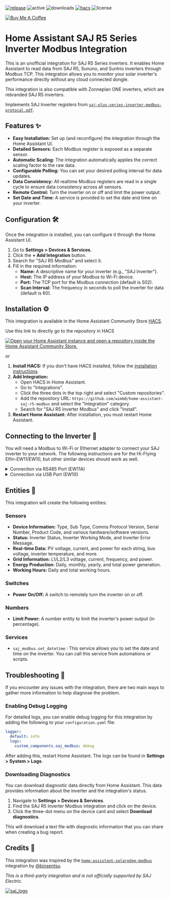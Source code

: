 [![release][release-badge]][release-url]
![active][active-badge]
![downloads][downloads-badge]
[![hacs][hacs-badge]][hacs-url]
![license][lic-badge]


<a href="https://buymeacoffee.com/wimbo" target="_blank"><img src="https://www.buymeacoffee.com/assets/img/custom_images/white_img.png" alt="Buy Me A Coffee" style="height: auto !important;width: auto !important;" ></a>

# Home Assistant SAJ R5 Series Inverter Modbus Integration

This is an unofficial integration for SAJ R5 Series inverters.
It enables Home Assistant to read data from SAJ R5, Sununo, and Suntrio inverters through Modbus TCP.
This integration allows you to monitor your solar inverter's performance directly without any cloud connected dongle.

This integration is also compatible with Zonneplan ONE inverters, which are rebranded SAJ R5 inverters.


Implements SAJ Inverter registers from [`saj-plus-series-inverter-modbus-protocal.pdf`](https://github.com/wimb0/home-assistant-saj-r5-modbus/blob/main/saj-plus-series-inverter-modbus-protocal.pdf).


## Features ✨

* **Easy Installation:** Set up (and reconfigure) the integration through the Home Assistant UI.
* **Detailed Sensors:** Each Modbus register is exposed as a separate sensor.
* **Automatic Scaling:** The integration automatically applies the correct scaling factor to the raw data.
* **Configurable Polling:** You can set your desired polling interval for data updates.
* **Data Consistency:** All realtime Modbus registers are read in a single cycle to ensure data consistency across all sensors.
* **Remote Control:** Turn the inverter on or off and limit the power output.
* **Set Date and Time:** A service is provided to set the date and time on your inverter.


## Configuration 🛠️

Once the integration is installed, you can configure it through the Home Assistant UI.

1.  Go to **Settings > Devices & Services**.
2.  Click the **+ Add Integration** button.
3.  Search for "SAJ R5 Modbus" and select it.
4.  Fill in the required information:
    * **Name:** A descriptive name for your inverter (e.g., "SAJ Inverter").
    * **Host:** The IP address of your Modbus to Wi-Fi device.
    * **Port:** The TCP port for the Modbus connection (default is 502).
    * **Scan Interval:** The frequency in seconds to poll the inverter for data (default is 60).


## Installation ⚙️

This integration is available in the Home Assistant Community Store [HACS][hacs].

Use this link to directly go to the repository in HACS

[![Open your Home Assistant instance and open a repository inside the Home Assistant Community Store.](https://my.home-assistant.io/badges/hacs_repository.svg)](https://my.home-assistant.io/redirect/hacs_repository/?owner=wimb0&repository=home-assistant-saj-r5-modbus)

_or_

1.  **Install HACS:** If you don't have HACS installed, follow the [installation instructions](https://hacs.xyz/docs/setup/download).
2.  **Add Integration:**
    * Open HACS in Home Assistant.
    * Go to "Integrations".
    * Click the three dots in the top right and select "Custom repositories".
    * Add the repository URL: `https://github.com/wimb0/home-assistant-saj-r5-modbus` and select the "Integration" category.
    * Search for "SAJ R5 Inverter Modbus" and click "Install".
3.  **Restart Home Assistant:** After installation, you must restart Home Assistant.


## Connecting to the Inverter 🔌
You will need a Modbus to Wi-Fi or Ethernet adapter to connect your SAJ inverter to your network.
The following instructions are for the Hi-Flying Elfin-EW11/EW10, but other similar devices should work as well.

<details>
<summary>Connection via RS485 Port (EW11A)</summary>

Connect the EW11A to the RS485 port on your SAJ R5 inverter.

**Cable Layout (RJ45 to RJ45):**

| SAJ RJ45 Pin | Function | EW11 RJ45 Pin |
| :---: | :---: | :---: |
| 2 | GND\_W | 8 |
| 3 | +7V\_W | 7 |
| 7 | RS485\_A+ | 5 |
| 8 | RS485\_B- | 6 |

**EW11A Settings:**

* **Communication Settings:**
    * **Protocol:** TCP Server
    * **Port:** Choose a port number (e.g., 502)
    * **Security:** Disable
* **Serial Port Settings:**
    * **Baud Rate:** 9600
    * **Data Bits:** 8
    * **Stop Bits:** 1
    * **Parity:** None
    * **Protocol:** Modbus
</details>

<details>
<summary>Connection via USB Port (EW10)</summary>

Connect the EW10 to the USB port on your SAJ R5 inverter. You will need to create a custom cable from an old USB-A cable.

**Cable Layout (USB-A to EW10):**

| USB Pin | Function | EW10 Pin |
| :---: | :---: | :---: |
| 1 | +7V | 7 |
| 2 | RS-232 RXD | 6 |
| 3 | RS-232 TXD | 5 |
| 4 | GND | 8 |

**EW10 Settings:**

* **Communication Settings:**
    * **Protocol:** TCP Server
    * **Port:** Choose a port number (e.g., 502)
    * **Security:** Disable
* **Serial Port Settings:**
    * **Baud Rate:** 115200
    * **Data Bits:** 8
    * **Stop Bits:** 1
    * **Parity:** None
    * **Flow Control:** Disable
    * **Protocol:** Modbus
</details>

## Entities 🧩

This integration will create the following entities:

### Sensors

* **Device Information:** Type, Sub Type, Comms Protocol Version, Serial Number, Product Code, and various hardware/software versions.
* **Status:** Inverter Status, Inverter Working Mode, and Inverter Error Message.
* **Real-time Data:** PV voltage, current, and power for each string, bus voltage, inverter temperature, and more.
* **Grid Information:** L1/L2/L3 voltage, current, frequency, and power.
* **Energy Production:** Daily, monthly, yearly, and total power generation.
* **Working Hours:** Daily and total working hours.

### Switches

* **Power On/Off:** A switch to remotely turn the inverter on or off.

### Numbers

* **Limit Power:** A number entity to limit the inverter's power output (in percentage).

### Services

* `saj_modbus.set_datetime` : This service allows you to set the date and time on the inverter. You can call this service from automations or scripts.


## Troubleshooting 🐛

If you encounter any issues with the integration, there are two main ways to gather more information to help diagnose the problem.

### Enabling Debug Logging

For detailed logs, you can enable debug logging for this integration by adding the following to your `configuration.yaml` file:

```yaml
logger:
  default: info
  logs:
    custom_components.saj_modbus: debug
```

After adding this, restart Home Assistant. The logs can be found in **Settings > System > Logs**.

### Downloading Diagnostics

You can download diagnostic data directly from Home Assistant. This data provides information about the inverter and the integration's status.

1.  Navigate to **Settings > Devices & Services**.
2.  Find the SAJ R5 Inverter Modbus integration and click on the device.
3.  Click the three-dot menu on the device card and select **Download diagnostics**.

This will download a text file with diagnostic information that you can share when creating a bug report.


## Credits 📣

This integration was inspired by the [`home-assistant-solaredge-modbus`](https://github.com/binsentsu/home-assistant-solaredge-modbus) integration by [@binsentsu](https://github.com/binsentsu).


_This is a third-party integration and is not officially supported by SAJ Electric._


[![saj_logo](https://github.com/wimb0/home-assistant-saj-r5-modbus/blob/main/images/saj_modbus/logo.png)](https://www.saj-electric.com/)

<!-- Badges -->
[hacs-url]: https://github.com/hacs/integration
[hacs-badge]: https://img.shields.io/badge/hacs-default-orange.svg?style=for-the-badge
[release-badge]: https://img.shields.io/github/v/release/wimb0/home-assistant-saj-r5-modbus?style=for-the-badge
[downloads-badge]: https://img.shields.io/github/downloads/wimb0/home-assistant-saj-r5-modbus/total?style=for-the-badge
[active-badge]: https://badge.t-haber.de/badge/saj_modbus?kill_cache=1
[lic-badge]: https://img.shields.io/github/license/wimb0/home-assistant-saj-r5-modbus?style=for-the-badge

<!-- References -->

[home-assistant]: https://www.home-assistant.io/
[hacs]: https://hacs.xyz
[release-url]: https://github.com/wimb0/home-assistant-saj-r5-modbus/releases
